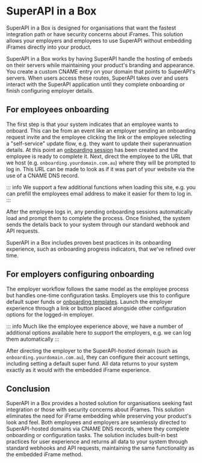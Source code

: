 # SuperAPI in a Box

SuperAPI in a Box is designed for organisations that want the fastest integration path or have security concerns about iFrames. This solution allows your employers and employees to use SuperAPI without embedding iFrames directly into your product.

SuperAPI in a Box works by having SuperAPI handle the hosting of embeds on their servers while maintaining your product's branding and appearance. You create a custom CNAME entry on your domain that points to SuperAPI's servers. When users access these routes, SuperAPI takes over and users interact with the SuperAPI application until they complete onboarding or finish configuring employer details.

## For employees onboarding

The first step is that your system indicates that an employee wants to onboard. This can be from an event like an employer sending an onboarding request invite and the employee clicking the link or the employee selecting a "self-service" update flow, e.g. they want to update their superannuation details. At this point an [onboarding session](/software_partners/how_to_guides/work_with_onboarding_sessions/index.html) has been created and the employee is ready to complete it. Next, direct the employee to the URL that we host (e.g. `onboarding.yourdomain.com.au`) where they will be prompted to log in. This URL can be made to look as if it was part of your website via the use of a CNAME DNS record.

::: info
We support a few additional functions when loading this site, e.g. you can prefill the employees email address to make it easier for them to log in.
:::

After the employee logs in, any pending onboarding sessions automatically load and prompt them to complete the process. Once finished, the system sends the details back to your system through our standard webhook and API requests.

SuperAPI in a Box includes proven best practices in its onboarding experience, such as onboarding progress indicators, that we've refined over time.

## For employers configuring onboarding

The employer workflow follows the same model as the employee process but handles one-time configuration tasks. Employers use this to configure default super funds or [onboarding templates](/software_partners/explanations/onboarding_templates/index.html). Launch the employer experience through a link or button placed alongside other configuration options for the logged-in employer.

::: info
Much like the employee experience above, we have a number of additional options available here to support the employers, e.g. we can log them automatically
:::

After directing the employer to the SuperAPI-hosted domain (such as `onboarding.yourdomain.com.au`), they can configure their account settings, including setting a default super fund. All data returns to your system exactly as it would with the embedded iFrame experience.

## Conclusion

SuperAPI in a Box provides a hosted solution for organisations seeking fast integration or those with security concerns about iFrames. This solution eliminates the need for iFrame embedding while preserving your product's look and feel. Both employees and employers are seamlessly directed to SuperAPI-hosted domains via CNAME DNS records, where they complete onboarding or configuration tasks. The solution includes built-in best practices for user experience and returns all data to your system through standard webhooks and API requests, maintaining the same functionality as the embedded iFrame method.